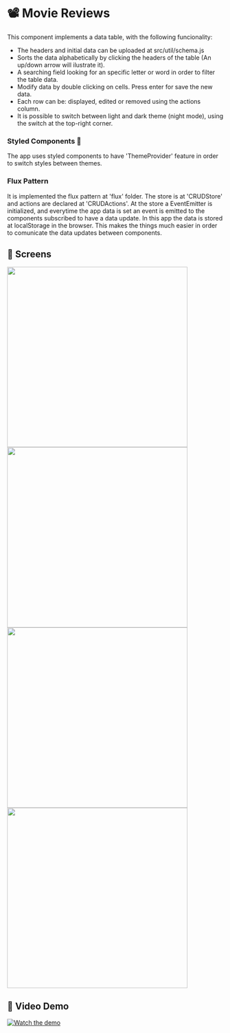 # 📽️ Movie Reviews

This component implements a data table, with the following funcionality:

- The headers and initial data can be uploaded at src/util/schema.js
- Sorts the data alphabetically by clicking the headers of the table (An up/down arrow will ilustrate it).
- A searching field looking for an specific letter or word in order to filter the table data.
- Modify data by double clicking on cells. Press enter for save the new data.
- Each row can be: displayed, edited or removed using the actions column.
- It is possible to switch between light and dark theme (night mode), using the switch at the top-right corner.

### Styled Components 💅
The app uses styled components to have 'ThemeProvider' feature in order to switch styles between themes.

### Flux Pattern
It is implemented the flux pattern at 'flux' folder. The store is at 'CRUDStore' and actions are declared at 'CRUDActions'. At the store a EventEmitter is initialized, and everytime the app data is set an event is emitted to the components subscribed to have a data update. In this app the data is stored at localStorage in the browser. This makes the things much easier in order to comunicate the data updates between components.

## 📸 Screens

<img src="https://github.com/GuilleAngulo/movie-reviews/blob/master/img/light-theme.png" width="420"> <img src="https://github.com/GuilleAngulo/movie-reviews/blob/master/img/light-edit.png" width="420">
<img src="https://github.com/GuilleAngulo/movie-reviews/blob/master/img/dark-theme.png" width="420"> <img src="https://github.com/GuilleAngulo/movie-reviews/blob/master/img/add-dark.png" width="420">

## 🎥 Video Demo
[![Watch the demo](https://github.com/GuilleAngulo/movie-reviews/blob/master/img/github-youtube.png)](https://www.youtube.com/watch?v=PAjQd3ibD4Y)
